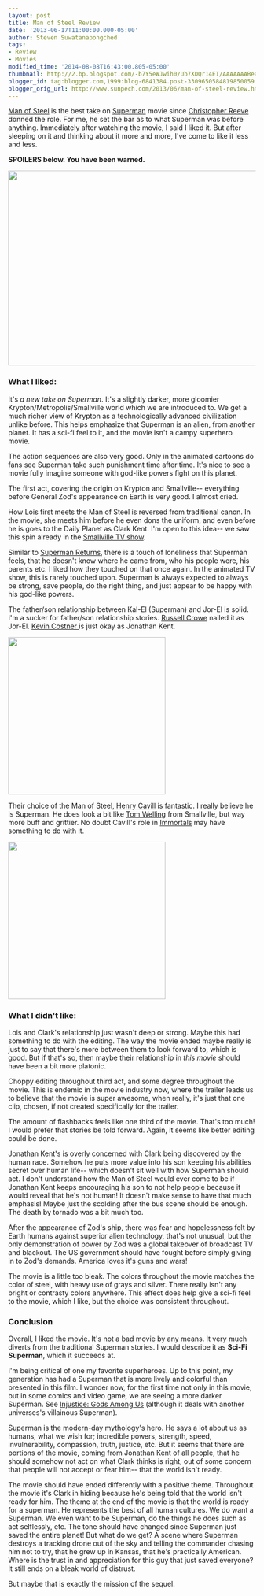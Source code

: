 ```yaml
---
layout: post
title: Man of Steel Review
date: '2013-06-17T11:00:00.000-05:00'
author: Steven Suwatanapongched
tags:
- Review
- Movies
modified_time: '2014-08-08T16:43:00.805-05:00'
thumbnail: http://2.bp.blogspot.com/-b7Y5eWJwih0/Ub7XDQr14EI/AAAAAAABeaw/Kbe3Jp2udyY/s72-c/Screen+Shot+2013-06-17+at+2.29.29+AM.png
blogger_id: tag:blogger.com,1999:blog-6841384.post-3309650584819850059
blogger_orig_url: http://www.sunpech.com/2013/06/man-of-steel-review.html
---
```


<a href="http://www.imdb.com/title/tt0770828/">Man of Steel</a> is the best take on <a href="http://www.imdb.com/title/tt0078346/">Superman</a> movie since <a href="http://en.wikipedia.org/wiki/Christopher_Reeve">Christopher Reeve</a> donned the role. For me, he set the bar as to what Superman was before anything. Immediately after watching the movie, I said I liked it. But after sleeping on it and thinking about it more and more, I've come to like it less and less.

<b>SPOILERS below. You have been warned.</b>

<img border="0" src="http://2.bp.blogspot.com/-b7Y5eWJwih0/Ub7XDQr14EI/AAAAAAABeaw/Kbe3Jp2udyY/s640/Screen+Shot+2013-06-17+at+2.29.29+AM.png" height="396" width="640" />

### What I liked:

It's <i>a new take on Superman</i>. It's a slightly darker, more gloomier Krypton/Metropolis/Smallville world which we are introduced to. We get a much richer view of Krypton as a technologically advanced civilization unlike before. This helps emphasize that Superman is an alien, from another planet. It has a sci-fi feel to it, and the movie isn't a campy superhero movie.

The action sequences are also very good. Only in the animated cartoons do fans see Superman take such punishment time after time. It's nice to see a movie fully imagine someone with god-like powers fight on this planet.

The first act, covering the origin on Krypton and Smallville-- everything before General Zod's appearance on Earth is very good. I almost cried.

How Lois first meets the Man of Steel is reversed from traditional canon. In the movie, she meets him before he even dons the uniform, and even before he is goes to the Daily Planet as Clark Kent. I'm open to this idea-- we saw this spin already in the <a href="http://en.wikipedia.org/wiki/Smallville">Smallville TV show</a>.

Similar to <a href="http://www.imdb.com/title/tt0348150/">Superman Returns</a>, there is a touch of loneliness that Superman feels, that he doesn't know where he came from, who his people were, his parents etc. I liked how they touched on that once again. In the animated TV show, this is rarely touched upon. Superman is always expected to always be strong, save people, do the right thing, and just appear to be happy with his god-like powers.

The father/son relationship between Kal-El (Superman) and Jor-El is solid. I'm a sucker for father/son relationship stories. <a href="http://www.imdb.com/name/nm0000128/">Russell Crowe</a> nailed it as Jor-El. <a href="http://www.imdb.com/name/nm0000126/">Kevin Costner </a>is just okay as Jonathan Kent.

<img border="0" src="http://1.bp.blogspot.com/-swmomOz89a0/Ub7dWhkT65I/AAAAAAABebA/eF4cSbB3KCg/s320/Screen+Shot+2013-06-17+at+2.55.49+AM.png" height="320" width="320" />

Their choice of the Man of Steel, <a href="http://www.imdb.com/name/nm0147147/">Henry Cavill</a> is fantastic. I really believe he is Superman. He does look a bit like <a href="http://en.wikipedia.org/wiki/Tom_Welling">Tom Welling</a> from Smallville, but way more buff and grittier. No doubt Cavill's role in <a href="http://www.imdb.com/title/tt1253864/">Immortals</a> may have something to do with it.

<img border="0" src="http://1.bp.blogspot.com/-vBs9avXTh5I/Ub7QnjvityI/AAAAAAABeag/oJUICHJLur4/s320/man_of_steel.jpg" height="320" width="320" />

### What I didn't like:

Lois and Clark's relationship just wasn't deep or strong. Maybe this had something to do with the editing. The way the movie ended maybe really is just to say that there's more between them to look forward to, which is good. But if that's so, then maybe their relationship in <i>this movie </i>should have been a bit more platonic.

Choppy editing throughout third act, and some degree throughout the movie. This is endemic in the movie industry now, where the trailer leads us to believe that the movie is super awesome, when really, it's just that one clip, chosen, if not created specifically for the trailer.

The amount of flashbacks feels like one third of the movie. That's too much! I would prefer that stories be told forward. Again, it seems like better editing could be done.

Jonathan Kent's is overly concerned with Clark being discovered by the human race. Somehow he puts more value into his son keeping his abilities secret over human life-- which doesn't sit well with how Superman should act. I don't understand how the Man of Steel would ever come to be if Jonathan Kent keeps encouraging his son to not help people because it would reveal that he's not human! It doesn't make sense to have that much emphasis! Maybe just the scolding after the bus scene should be enough. The death by tornado was a bit much too.

After the appearance of Zod's ship, there was fear and hopelessness felt by Earth humans against superior alien technology, that's not unusual, but the only demonstration of power by Zod was a global takeover of broadcast TV and blackout. The US government should have fought before simply giving in to Zod's demands. America loves it's guns and wars!

The movie is a little too bleak. The colors throughout the movie matches the color of steel, with heavy use of grays and silver. There really isn't any bright or contrasty colors anywhere. This effect does help give a sci-fi feel to the movie, which I like, but the choice was consistent throughout.

### Conclusion

Overall, I liked the movie. It's not a bad movie by any means. It very much diverts from the traditional Superman stories. I would describe it as <b>Sci-Fi Superman</b>, which it succeeds at.

I'm being critical of one my favorite superheroes. Up to this point, my generation has had a Superman that is more lively and colorful than presented in this film. I wonder now, for the first time not only in this movie, but in some comics and video game, we are seeing a more darker Superman. See <a href="http://en.wikipedia.org/wiki/Injustice:_Gods_Among_Us">Injustice: Gods Among Us</a> (although it deals with another universes's villainous Superman).

Superman is the modern-day mythology's hero. He says a lot about us as humans, what we wish for; incredible powers, strength, speed, invulnerability, compassion, truth, justice, etc. But it seems that there are portions of the movie, coming from Jonathan Kent of all people, that he should somehow not act on what Clark thinks is right, out of some concern that people will not accept or fear him-- that the world isn't ready.

The movie should have ended differently with a positive theme. Throughout the movie it's Clark in hiding because he's being told that the world isn't ready for him. The theme at the end of the movie is that the world is ready for a superman. He represents the best of all human cultures. We do want a Superman. We even want to be Superman, do the things he does such as act selflessly, etc. The tone should have changed since Superman just saved the entire planet! But what do we get? A scene where Superman destroys a tracking drone out of the sky and telling the commander chasing him not to try, that he grew up in Kansas, that he's practically American. Where is the trust in and appreciation for this guy that just saved everyone? It still ends on a bleak world of distrust.

But maybe that is exactly the mission of the sequel.


